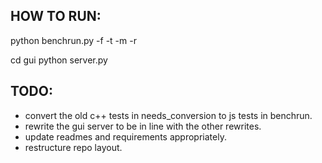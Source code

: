 HOW TO RUN:
----------

python benchrun.py -f <list of files> -t <list of thread configs> -m <number of dbs> -r <report label>

cd gui
python server.py

TODO:
----
- convert the old c++ tests in needs_conversion to js tests in benchrun.
- rewrite the gui server to be in line with the other rewrites.
- update readmes and requirements appropriately.
- restructure repo layout.
